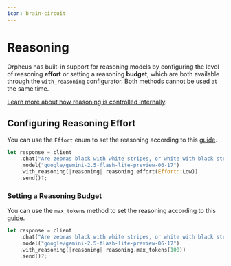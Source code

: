 ```yaml
---
icon: brain-circuit
---
```


# Reasoning

Orpheus has built-in support for reasoning models by configuring the level of reasoning **effort** or setting a reasoning **budget**, which are both available through the `with_reasoning` configurator. Both methods cannot be used at the same time.

[Learn more about how reasoning is controlled internally](https://openrouter.ai/docs/use-cases/reasoning-tokens).

## Configuring Reasoning Effort

You can use the `Effort` enum to set the reasoning according to this [guide](https://openrouter.ai/docs/use-cases/reasoning-tokens#reasoning-effort-level).

```rust
let response = client
    .chat("Are zebras black with white stripes, or white with black stripes?")
    .model("google/gemini-2.5-flash-lite-preview-06-17")
    .with_reasoning(|reasoning| reasoning.effort(Effort::Low))
    .send()?;
```

### Setting a Reasoning Budget

You can use the `max_tokens` method to set the reasoning according to this [guide](https://openrouter.ai/docs/use-cases/reasoning-tokens#max-tokens-for-reasoning).

```rust
let response = client
    .chat("Are zebras black with white stripes, or white with black stripes?")
    .model("google/gemini-2.5-flash-lite-preview-06-17")
    .with_reasoning(|reasoning| reasoning.max_tokens(100))
    .send()?;
```
